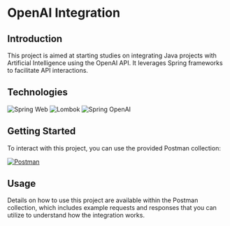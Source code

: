 # OpenAI Integration

## Introduction

This project is aimed at starting studies on integrating Java projects with Artificial Intelligence using the OpenAI API. It leverages Spring frameworks to facilitate API interactions.

## Technologies

![Spring Web](https://img.shields.io/badge/Spring%20Web-6DB33F?style=for-the-badge&logo=spring&logoColor=white)
![Lombok](https://img.shields.io/badge/Lombok-BC4521?style=for-the-badge&logo=lombok&logoColor=white)
![Spring OpenAI](https://img.shields.io/badge/Spring%20OpenAI-6DB33F?style=for-the-badge&logo=openai&logoColor=white)

## Getting Started

To interact with this project, you can use the provided Postman collection:

[![Postman](https://img.shields.io/badge/Postman-F24E1E?style=for-the-badge&logo=postman&logoColor=white)](https://lively-crater-8977.postman.co/workspace/CoopVotes~8e495481-16f7-4021-83e0-9683e5178f03/collection/25697794-11fb81ec-0609-4292-a99a-2b1c295921cc?action=share&creator=25697794)

## Usage

Details on how to use this project are available within the Postman collection, which includes example requests and responses that you can utilize to understand how the integration works.
